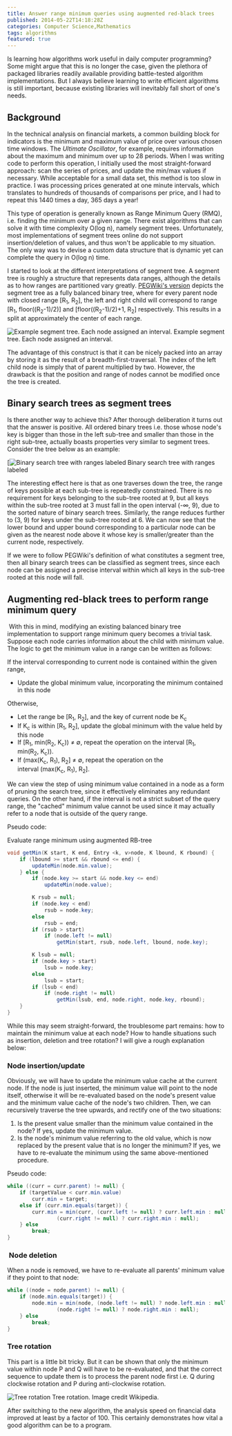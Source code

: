 ```yaml
---
title: Answer range minimum queries using augmented red-black trees
published: 2014-05-22T14:18:28Z
categories: Computer Science,Mathematics
tags: algorithms
featured: true
---
```


Is learning how algorithms work useful in daily computer programming? Some might argue that this is no longer the case, given the plethora of packaged libraries readily available providing battle-tested algorithm implementations. But I always believe learning to write efficient algorithms is still important, because existing libraries will inevitably fall short of one's needs.<!--more-->

## Background

In the technical analysis on financial markets, a common building block for indicators is the minimum and maximum value of price over various chosen time windows. The _Ultimate Oscillator_, for example, requires information about the maximum and minimum over up to 28 periods. When I was writing code to perform this operation, I initially used the most straight-forward approach: scan the series of prices, and update the min/max values if necessary. While acceptable for a small data set, this method is too slow in practice. I was processing prices generated at one minute intervals, which translates to hundreds of thousands of comparisons per price, and I had to repeat this 1440 times a day, 365 days a year!

This type of operation is generally known as Range Minimum Query (RMQ), i.e. finding the minimum over a given range. There exist algorithms that can solve it with time complexity O(log n), namely segment trees. Unfortunately, most implementations of segment trees online do not support insertion/deletion of values, and thus won't be applicable to my situation. The only way was to devise a custom data structure that is dynamic yet can complete the query in O(log n) time.

I started to look at the different interpretations of segment tree. A segment tree is roughly a structure that represents data ranges, although the details as to how ranges are partitioned vary greatly. [PEGWiki's version](http://wcipeg.com/wiki/Segment_tree) depicts the segment tree as a fully balanced binary tree, where for every parent node with closed range [R<sub>1</sub>, R<sub>2</sub>], the left and right child will correspond to range [R<sub>1</sub>, floor((R<sub>2</sub>-1)/2)] and [floor((R<sub>2</sub>-1)/2)+1, R<sub>2</sub>] respectively. This results in a split at approximately the center of each range.

![Example segment tree. Each node assigned an interval.](https://static.thinkingandcomputing.com/2014/05/segment_tree.png)
<tnc-caption>Example segment tree. Each node assigned an interval.</tnc-caption>

The advantage of this construct is that it can be nicely packed into an array by storing it as the result of a breadth-first-traversal. The index of the left child node is simply that of parent multiplied by two. However, the drawback is that the position and range of nodes cannot be modified once the tree is created.

## Binary search trees as segment trees

Is there another way to achieve this? After thorough deliberation it turns out that the answer is positive. All ordered binary trees i.e. those whose node's key is bigger than those in the left sub-tree and smaller than those in the right sub-tree, actually boasts properties very similar to segment trees. Consider the tree below as an example:

[![Binary search tree with ranges labeled](https://static.thinkingandcomputing.com/2014/05/btree.png)
<tnc-caption>Binary search tree with ranges labeled</tnc-caption>

The interesting effect here is that as one traverses down the tree, the range of keys possible at each sub-tree is repeatedly constrained. There is no requirement for keys belonging to the sub-tree rooted at 9, but all keys within the sub-tree rooted at 3 must fall in the open interval (-∞, 9), due to the sorted nature of binary search trees. Similarly, the range reduces further to (3, 9) for keys under the sub-tree rooted at 6\. We can now see that the lower bound and upper bound corresponding to a particular node can be given as the nearest node above it whose key is smaller/greater than the current node, respectively.

If we were to follow PEGWiki's definition of what constitutes a segment tree, then all binary search trees can be classified as segment trees, since each node can be assigned a precise interval within which all keys in the sub-tree rooted at this node will fall.

## Augmenting red-black trees to perform range minimum query

 With this in mind, modifying an existing balanced binary tree implementation to support range minimum query becomes a trivial task. Suppose each node carries information about the child with minimum value. The logic to get the minimum value in a range can be written as follows:

If the interval corresponding to current node is contained within the given range,

*   Update the global minimum value, incorporating the minimum contained in this node

Otherwise,

*   Let the range be [R<sub>1</sub>, R<sub>2</sub>], and the key of current node be K<sub>c</sub>
*   If K<sub>c</sub> is within [R<sub>1</sub>, R<sub>2</sub>], update the global minimum with the value held by this node
*   If [R<sub>1</sub>, min(R<sub>2</sub>, K<sub>c</sub>)) ≠ ∅, repeat the operation on the interval [R<sub>1</sub>, min(R<sub>2</sub>, K<sub>c</sub>)).
*   If (max(K<sub>c</sub>, R<sub>1</sub>), R<sub>2</sub>] ≠ ∅, repeat the operation on the interval (max(K<sub>c</sub>, R<sub>1</sub>), R<sub>2</sub>].

We can view the step of using minimum value contained in a node as a form of pruning the search tree, since it effectively eliminates any redundant queries. On the other hand, if the interval is not a strict subset of the query range, the "cached" minimum value cannot be used since it may actually refer to a node that is outside of the query range.

Pseudo code:

Evaluate range minimum using augmented RB-tree
```java
void getMin(K start, K end, Entry <k, v>node, K lbound, K rbound) {
    if (lbound >= start && rbound <= end) {
        updateMin(node.min.value);
    } else {
        if (node.key >= start && node.key <= end)
            updateMin(node.value);

        K rsub = null;
        if (node.key < end)
            rsub = node.key;
        else
            rsub = end;
        if (rsub > start)
            if (node.left != null)
                getMin(start, rsub, node.left, lbound, node.key);

        K lsub = null;
        if (node.key > start)
            lsub = node.key;
        else
            lsub = start;
        if (lsub < end)
            if (node.right != null)
                getMin(lsub, end, node.right, node.key, rbound);
    }
}
```

While this may seem straight-forward, the troublesome part remains: how to maintain the minimum value at each node? How to handle situations such as insertion, deletion and tree rotation? I will give a rough explanation below:

### Node insertion/update

Obviously, we will have to update the minimum value cache at the current node. If the node is just inserted, the minimum value will point to the node itself, otherwise it will be re-evaluated based on the node's present value and the minimum value cache of the node's two children. Then, we can recursively traverse the tree upwards, and rectify one of the two situations:

1.  Is the present value smaller than the minimum value contained in the node? If yes, update the minimum value.
2.  Is the node's minimum value referring to the old value, which is now replaced by the present value that is no longer the minimum? If yes, we have to re-evaluate the minimum using the same above-mentioned procedure.

Pseudo code:

```java
while ((curr = curr.parent) != null) {
    if (targetValue < curr.min.value)
        curr.min = target;
    else if (curr.min.equals(target)) {
        curr.min = min(curr, (curr.left != null) ? curr.left.min : null,
                (curr.right != null) ? curr.right.min : null);
    } else
        break;
}
```

###  Node deletion

When a node is removed, we have to re-evaluate all parents' minimum value if they point to that node:

```java
while ((node = node.parent) != null) {
    if (node.min.equals(target)) {
        node.min = min(node, (node.left != null) ? node.left.min : null,
                (node.right != null) ? node.right.min : null);
    } else
        break;
}
```

### Tree rotation

This part is a little bit tricky. But it can be shown that only the minimum value within node P and Q will have to be re-evaluated, and that the correct sequence to update them is to process the parent node first i.e. Q during clockwise rotation and P during anti-clockwise rotation.

![Tree rotation](http://upload.wikimedia.org/wikipedia/commons/2/23/Tree_rotation.png)
<tnc-caption>Tree rotation. Image credit Wikipedia.</tnc-caption>

After switching to the new algorithm, the analysis speed on financial data improved at least by a factor of 100\. This certainly demonstrates how vital a good algorithm can be to a program.
